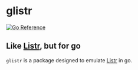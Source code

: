 # glistr

[![Go Reference](https://pkg.go.dev/badge/github.com/cogsandsquigs/glistr.svg)](https://pkg.go.dev/github.com/cogsandsquigs/glistr)

## Like [Listr](https://github.com/SamVerschueren/listr), but for go

`glistr` is a package designed to emulate [Listr](https://github.com/SamVerschueren/listr) in go.
